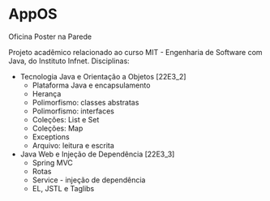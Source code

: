 # AppOS
Oficina Poster na Parede

Projeto acadêmico relacionado ao curso MIT - Engenharia de Software com Java, do Instituto Infnet.
Disciplinas:
  - Tecnologia Java e Orientação a Objetos [22E3_2]
    - Plataforma Java e encapsulamento
    - Herança
    - Polimorfismo: classes abstratas
    - Polimorfismo: interfaces
    - Coleções: List e Set
    - Coleções: Map
    - Exceptions
    - Arquivo: leitura e escrita
  - Java Web e Injeção de Dependência [22E3_3]
    - Spring MVC
    - Rotas
    - Service - injeção de dependência
    - EL, JSTL e Taglibs
